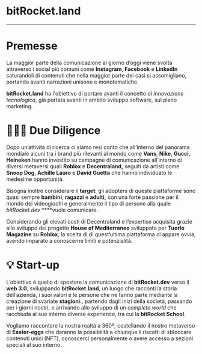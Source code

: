 # bitRocket.land

---

# Premesse

La maggior parte della comunicazione al giorno d’oggi viene svolta attraverso i social più comuni come **Instagram**, **Facebook** e **LinkedIn** saturandoli di contenuti che nella maggior parte dei casi si assomigliano, portando avanti narrazioni unisone e monotematiche.

**bitRocket.land** ha l'obiettivo di portare avanti il concetto di _innovazione tecnologica_, già portata avanti in ambito sviluppo software, sul piano marketing.

# 👨🏻‍💻 Due Diligence

Dopo un’attività di ricerca ci siamo resi conto che all’interno del panorama mondiale alcuni tra i brand più rilevanti al mondo come **Vans**, **Nike**, **Gucci, Heineken** hanno investito su campagne di comunicazione all’interno di diversi metaversi quali **Roblox** e **Decentraland,** seguiti da artisti come **Snoop Dog**, **Achille Lauro** e **David Guetta** che hanno individuato le medesime opportunità.

Bisogna inoltre considerare il **target**: gli adopters di queste piattaforme sono quasi sempre **bambini**, **ragazzi** e **adulti,** con una forte passione per il mondo dei videogiochi e generalmente il tipo di persone alla quale _bitRocket.dev_ \*\*\*\*vuole comunicare.

Considerando gli elevati costi di Decentraland e l’expertise acquisita grazie allo sviluppo del progetto **House of Mediterraneo** sviluppato per **Tuorlo Magazine** su **Roblox**, la scelta di di quest’ultima piattaforma ci appare ovvia, avendo imparato a conoscerne limiti e potenzialità.

# 💡 Start-up

L’obiettivo è quello di spostare la comunicazione di **bitRocket.dev** verso il **web 3.0**, sviluppando **bitRocket.land**, un luogo che racconti la storia dell’azienda, i suoi valori e le persone che ne fanno parte mediante la creazione di svariate **stagioni.**, partendo dagli inizi della società, passando per i giorni nostri, e arrivando allo sviluppo di un _complete world_ che racchiuda al suo interno diverse experience, tra cui la **bitRocket School**.

Vogliamo raccontare la nostra realtà a 360º, costellando il nostro metaverso di **Easter-eggs** che daranno la possibilità a chiunque li riscatti di sbloccare contenuti unici (NFT), conoscerci personalmente o avere accesso a sezioni speciali al suo interno.

